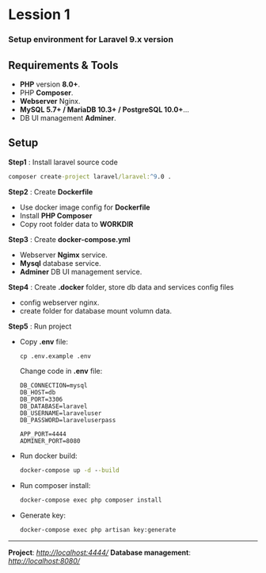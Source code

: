 # **Lession 1**

### Setup environment for Laravel 9.x version


## **Requirements & Tools**
- **PHP** version **8.0+**.
- PHP **Composer**.
- **Webserver** Nginx.
- **MySQL 5.7+ / MariaDB 10.3+ / PostgreSQL 10.0+**...
- DB UI management **Adminer**.

## Setup

**Step1** : Install laravel source code
```bat
composer create-project laravel/laravel:^9.0 .
```
**Step2** : Create **Dockerfile**
+ Use docker image config for **Dockerfile**
+ Install **PHP Composer**
+ Copy root folder data to **WORKDIR**

**Step3** : Create **docker-compose.yml**
+ Webserver **Ngimx** service.
+ **Mysql** database service.
+ **Adminer** DB UI management service.

**Step4** : Create **.docker** folder, store db data and services config files
+ config webserver nginx.
+ create folder for database mount volumn data.
   
**Step5** : Run project
+ Copy **.env** file:
  ```bat
  cp .env.example .env
  ```
  Change code in **.env** file:

  ```apacheconf
  DB_CONNECTION=mysql
  DB_HOST=db
  DB_PORT=3306
  DB_DATABASE=laravel
  DB_USERNAME=laraveluser
  DB_PASSWORD=laraveluserpass

  APP_PORT=4444
  ADMINER_PORT=8080
  ```
+ Run docker build:
  ```bat
  docker-compose up -d --build
  ```
+ Run composer install:
  ```bat
  docker-compose exec php composer install
  ```
+ Generate key:
  ```bat
  docker-compose exec php artisan key:generate
  ```

---

**Project**: *[http://localhost:4444/](http://localhost:4444/)*
**Database management**: *[http://localhost:8080/](http://localhost:8080/)*
